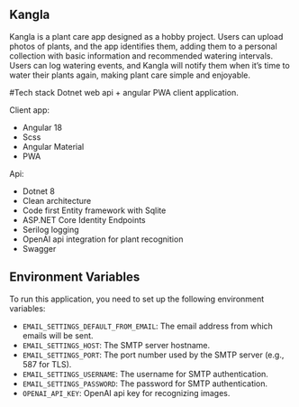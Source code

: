 ## Kangla

Kangla is a plant care app designed as a hobby project. Users can upload photos of plants, and the app identifies them, adding them to a personal collection with basic information and recommended watering intervals. Users can log watering events, and Kangla will notify them when it’s time to water their plants again, making plant care simple and enjoyable.

#Tech stack
Dotnet web api + angular PWA client application.

Client app:
  - Angular 18
  - Scss
  - Angular Material
  - PWA
    
Api:
  - Dotnet 8
  - Clean architecture
  - Code first Entity framework with Sqlite
  - ASP.NET Core Identity Endpoints
  - Serilog logging
  - OpenAI api integration for plant recognition
  - Swagger

## Environment Variables

To run this application, you need to set up the following environment variables:

- `EMAIL_SETTINGS_DEFAULT_FROM_EMAIL`: The email address from which emails will be sent.
- `EMAIL_SETTINGS_HOST`: The SMTP server hostname.
- `EMAIL_SETTINGS_PORT`: The port number used by the SMTP server (e.g., 587 for TLS).
- `EMAIL_SETTINGS_USERNAME`: The username for SMTP authentication.
- `EMAIL_SETTINGS_PASSWORD`: The password for SMTP authentication.
- `OPENAI_API_KEY`: OpenAI api key for recognizing images.
